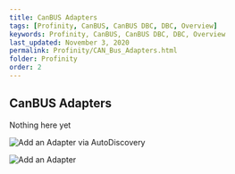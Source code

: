 ```yaml
---
title: CanBUS Adapters
tags: [Profinity, CanBUS, CanBUS DBC, DBC, Overview]
keywords: Profinity, CanBUS, CanBUS DBC, DBC, Overview
last_updated: November 3, 2020
permalink: Profinity/CAN_Bus_Adapters.html
folder: Profinity
order: 2
---
```


## CanBUS Adapters

Nothing here yet

![Add an Adapter via AutoDiscovery]({{site.dox.baseurl}}/images/Profinity/add_adapter_autodiscovery.png)

![Add an Adapter]({{site.dox.baseurl}}/images/Profinity/add_adapter.png)
